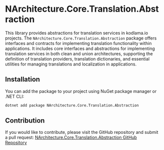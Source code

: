 # NArchitecture.Core.Translation.Abstraction

This library provides abstractions for translation services in kodlama.io projects. The `NArchitecture.Core.Translation.Abstraction` package offers interfaces and contracts for implementing translation functionality within applications. It includes core interfaces and abstractions for implementing translation services in both clean and union architectures, supporting the definition of translation providers, translation dictionaries, and essential utilities for managing translations and localization in applications.

## Installation

You can add the package to your project using NuGet package manager or .NET CLI:

```bash
dotnet add package NArchitecture.Core.Translation.Abstraction
```

## Contribution

If you would like to contribute, please visit the GitHub repository and submit a pull request: [NArchitecture.Core.Translation.Abstraction GitHub Repository](https://github.com/kodlamaio-projects/nArchitecture.Core)
